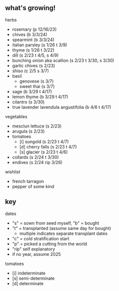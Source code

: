 ## what's growing!

herbs

- rosemary (p 12/16/23)
- chives (b 3/3/24)
- spearmint (b 3/3/24)
- italian parsley (s 1/26 t 3/9)
- thyme (s 1/26 t 3/22)
- dill (s 2/23 t 4/5, s 4/9)
- bunching onion aka scallion (s 2/23 t 3/30, s 3/30)
- garlic chives (s 2/23)
- shiso (c 2/5 s 3/7)
- basil
  - genovese (s 3/7)
  - sweet thai (s 3/7)
- sage (b 3/29 t 4/17)
- lemon thyme (b 3/29 t 4/17)
- cilantro (s 3/30)
- true lavender lavendula angustifolia (b 4/6 t 4/17)

vegetables

- mesclun lettuce (s 2/23)
- arugula (s 2/23)
- tomatoes
  - [i] sungold (s 2/23 t 4/7)
  - [d] cherry falls (s 2/23 t 4/7)
  - [s] glacier (s 2/23 t 4/6)
- collards (s 2/24 t 3/30)
- endives (s 2/24 rip 3/26)

wishlist

- french tarragon
- pepper of some kind

## key

dates

- "s" = sown from seed myself, "b" = bought
- "t" = transplanted (assume same day for bought)
  - multiple indicates separate transplant dates
- "c" = cold stratification start
- "p" = picked a cutting from the world
- "rip" self explanatory
- if no year, assume 2025

tomatoes

- [i] indeterminate
- [s] semi-determinate
- [d] determinate